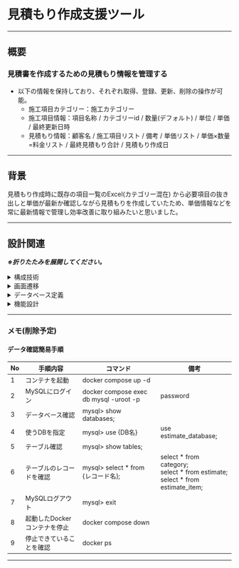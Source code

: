 # 見積もり作成支援ツール

***

## 概要

### 見積書を作成するための見積もり情報を管理する

- 以下の情報を保持しており、それぞれ取得、登録、更新、削除の操作が可能。
    - 施工項目カテゴリー：施工カテゴリー
    - 施工項目情報：項目名称 / カテゴリーid / 数量(デフォルト) / 単位 / 単価 / 最終更新日時
    - 見積もり情報：顧客名 / 施工項目リスト / 備考 / 単価リスト / 単価×数量=料金リスト / 最終見積もり合計 / 見積もり作成日

***

## 背景

見積もり作成時に既存の項目一覧のExcel(カテゴリー混在)
から必要項目の抜き出しと単価が最新か確認しながら見積もりを作成していたため、単価情報などを常に最新情報で管理し効率改善に取り組みたいと思いました。
***

## 設計関連

**_※折りたたみを展開してください。_**
<details>
<summary>構成技術</summary>

- バックエンド: Java, Spring Boot
- フロントエンド: React, TypeScript(予定)
- その他
    - MySQL
    - Docker
    - 自動テスト
    - CI (GitHub Actions)
    - AWSデプロイ

#### Spring Boot 設定

| Project     | Gradle Project |
|-------------|----------------|
| Spring Boot | 3.2.2          |
| Language    | Java           |
| Packaging   | Jar            |
| Java        | 17             |

</details>

<details>
<summary>画面遷移</summary>

![見積もり支援システム画面遷移.png](image/screenTransition.png)
</details>

<details>
<summary>データベース定義</summary>

**_データ構造_**
![見積もりシステムデータ構造.png](image/dataStructure.png)
**_ER図_**
![データベースER図.png](image/databaseER.png)

※要sql定義ファイル参照
</details>

<details>
<summary>機能設計</summary>

### URL設計

| カテゴリー管理機能 | 詳細           | URL            |
|-----------|--------------|----------------|
| 全件取得      | 一覧取得         | /category      |
| 新規登録      | 新規カテゴリー登録    | /category      |
| リストの編集    | 指定したidの内容更新  | /category/{id} |
| 削除        | 指定したidのデータ削除 | /category/{id} |

| 施工項目管理機能 | 詳細               | URL                               |
|----------|------------------|-----------------------------------|
| 全件取得     | 一覧取得             | /estimate-item                    |
| 絞り込み検索   | 指定したカテゴリーidで一覧取得 | /estimate-item?category-id= ⚪︎⚪︎︎ |
| 新規登録     | 新規施工項目の登録        | /estimate-item                    |
| リストの編集   | 指定したidの内容更新      | /estimate-item/{id}               |
| 削除       | 指定したidのデータ削除     | /estimate-item/{id}               |

| 見積もり情報管理機能 | 詳細           | URL            |
|------------|--------------|----------------|
| 全件取得       | 一覧取得         | /estimate      |
| 新規登録       | 新規カテゴリー登録    | /estimate      |
| リストの編集     | 指定したidの内容更新  | /estimate/{id} |
| 削除         | 指定したidのデータ削除 | /estimate/{id} |

***

</details>

***

### メモ(削除予定)

#### データ確認簡易手順

| No | 手順内容               | コマンド	                                   | 備考                                                                                 |
|----|--------------------|-----------------------------------------|------------------------------------------------------------------------------------|
| 1  | コンテナを起動	           | docker compose up -d                    |                                                                                    |
| 2  | MySQLにログイン	        | docker compose exec db mysql -uroot -p	 | password                                                                           |
| 3  | データベース確認	          | mysql> show databases;                  |                                                                                    |
| 4  | 使うDBを指定	           | mysql> use {DB名}                        | use estimate_database;                                                             |
| 5  | テーブル確認	            | mysql> show tables;                     |                                                                                    |
| 6  | テーブルのレコードを確認	      | mysql> select * from {レコード名};           | select * from category;<br>select * from estimate;<br>select * from estimate_item; |
| 7  | MySQLログアウト	        | mysql> exit                             |                                                                                    |
| 8  | 起動したDockerコンテナを停止	 | docker compose down                     |                                                                                    |
| 9  | 停止できていることを確認	      | docker ps	                              |                                                                                    |

***
